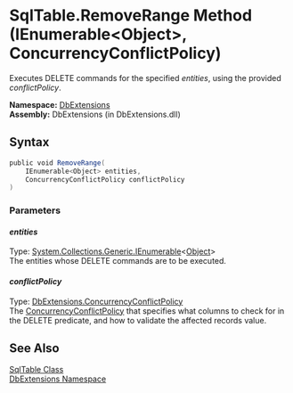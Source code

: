 SqlTable.RemoveRange Method (IEnumerable&lt;Object>, ConcurrencyConflictPolicy)
===============================================================================
Executes DELETE commands for the specified *entities*, using the provided *conflictPolicy*.

**Namespace:** [DbExtensions][1]  
**Assembly:** DbExtensions (in DbExtensions.dll)

Syntax
------

```csharp
public void RemoveRange(
	IEnumerable<Object> entities,
	ConcurrencyConflictPolicy conflictPolicy
)
```

### Parameters

#### *entities*
Type: [System.Collections.Generic.IEnumerable][2]&lt;[Object][3]>  
The entities whose DELETE commands are to be executed.

#### *conflictPolicy*
Type: [DbExtensions.ConcurrencyConflictPolicy][4]  
The [ConcurrencyConflictPolicy][4] that specifies what columns to check for in the DELETE predicate, and how to validate the affected records value.


See Also
--------
[SqlTable Class][5]  
[DbExtensions Namespace][1]  

[1]: ../README.md
[2]: http://msdn.microsoft.com/en-us/library/9eekhta0
[3]: http://msdn.microsoft.com/en-us/library/e5kfa45b
[4]: ../ConcurrencyConflictPolicy/README.md
[5]: README.md